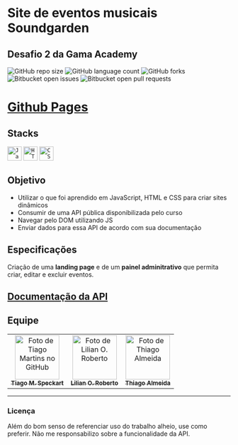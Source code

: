 # Site de eventos musicais **Soundgarden**
## Desafio 2 da Gama Academy

![GitHub repo size](https://img.shields.io/github/repo-size/tiagospeckart/soundgarden-front?style=for-the-badge)
![GitHub language count](https://img.shields.io/github/languages/count/tiagospeckart/soundgarden-front?style=for-the-badge)
![GitHub forks](https://img.shields.io/github/forks/tiagospeckart/soundgarden-front?style=for-the-badge)
![Bitbucket open issues](https://img.shields.io/bitbucket/issues/tiagospeckart/soundgarden-front?style=for-the-badge)
![Bitbucket open pull requests](https://img.shields.io/bitbucket/pr-raw/tiagospeckart/soundgarden-front?style=for-the-badge)

# [Github Pages](https://tiagospeckart.github.io/soundgarden-front/)

## Stacks
<code><img height="32" src="https://img.shields.io/badge/JavaScript-323330?style=for-the-badge&logo=javascript&logoColor=F7DF1E" alt="Javascript"/></code>
<code><img height="32" src="https://img.shields.io/badge/HTML5-E34F26?style=for-the-badge&logo=html5&logoColor=white" alt="HTML5"/></code>
<code><img height="32" src="https://img.shields.io/badge/CSS3-1572B6?style=for-the-badge&logo=css3&logoColor=white" alt="CSS"/></code>

## Objetivo
- Utilizar o que foi aprendido em JavaScript, HTML e CSS para criar sites dinâmicos
- Consumir de uma API pública disponibilizada pelo curso
- Navegar pelo DOM utilizando JS
- Enviar dados para essa API de acordo com sua documentação

## Especificações
Criação de uma **landing page** e de um **painel adminitrativo** que permita criar, editar e excluir eventos.

## [Documentação da API](https://documenter.getpostman.com/view/3028053/UVsTp2LC)

## Equipe
<table>
  <tr>
    <td align="center">
      <a href="https://github.com/tiagospeckart">
        <img src="https://avatars.githubusercontent.com/u/75458110?s=400&u=64c3dae4dc8c10af61899f4bed186d5d1e295cbb&v=4" width="100px;" alt="Foto de Tiago Martins no GitHub"/><br>
        <sub>
          <b>Tiago M. Speckart</b>
        </sub>
      </a>
    </td>
    <td align="center">
      <a href="https://github.com/Lilianor">
        <img src="https://avatars.githubusercontent.com/u/110566452?v=4" width="100px;" alt="Foto de Lilian O. Roberto"/><br>
        <sub>
          <b>Lilian O. Roberto</b>
        </sub>
      </a>
    </td>
    <td align="center">
      <a href="https://github.com/tcalmeida">
        <img src="https://avatars.githubusercontent.com/u/113650703?v=4" width="100px;" alt="Foto de Thiago Almeida"/><br>
        <sub>
          <b>Thiago Almeida</b>
        </sub>
      </a>
    </td>
  </tr>
</table>

---

### Licença
Além do bom senso de referenciar uso do trabalho alheio, use como preferir. Não me responsabilizo sobre a funcionalidade da API.
